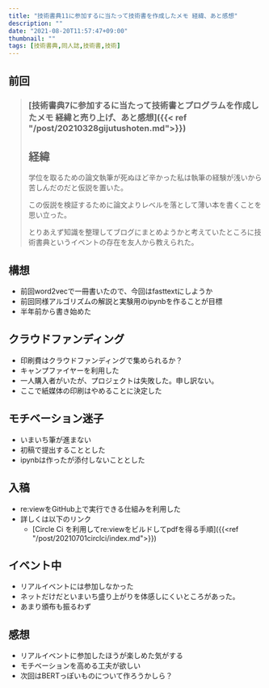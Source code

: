 ```yaml
---
title: "技術書典11に参加するに当たって技術書を作成したメモ 経緯、あと感想"
description: ""
date: "2021-08-20T11:57:47+09:00"
thumbnail: ""
tags: [技術書典,同人誌,技術書,技術]
---
```

## 前回
>### [技術書典7に参加するに当たって技術書とプログラムを作成したメモ 経緯と売り上げ、あと感想]({{< ref "/post/20210328gijutushoten.md">}})
>## 経緯
>学位を取るための論文執筆が死ぬほど辛かった私は執筆の経験が浅いから苦しんだのだと仮説を置いた。
>
>この仮説を検証するために論文よりレベルを落として薄い本を書くことを思い立った。
>
>とりあえず知識を整理してブログにまとめようかと考えていたところに技術書典というイベントの存在を友人から教えられた。
## 構想
- 前回word2vecで一冊書いたので、今回はfasttextにしようか
- 前回同様アルゴリズムの解説と実験用のipynbを作ることが目標
- 半年前から書き始めた

## クラウドファンディング
- 印刷費はクラウドファンディングで集められるか？
- キャンプファイヤーを利用した
- 一人購入者がいたが、プロジェクトは失敗した。申し訳ない。
- ここで紙媒体の印刷はやめることに決定した

## モチベーション迷子
- いまいち筆が進まない
- 初稿で提出することとした
- ipynbは作ったが添付しないこととした

## 入稿
- re:viewをGitHub上で実行できる仕組みを利用した
- 詳しくは以下のリンク
  - [Circle Ci を利用してre:viewをビルドしてpdfを得る手順]({{<ref "/post/20210701circlci/index.md">}})

## イベント中
- リアルイベントには参加しなかった
- ネットだけだといまいち盛り上がりを体感しにくいところがあった。
- あまり頒布も振るわず

## 感想
- リアルイベントに参加したほうが楽しめた気がする
- モチベーションを高める工夫が欲しい
- 次回はBERTっぽいものについて作ろうかしら？